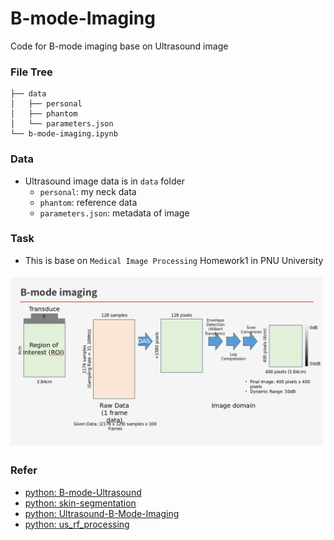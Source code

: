 # B-mode-Imaging
Code for B-mode imaging base on Ultrasound image

### File Tree
```
├── data
│   ├── personal
│   ├── phantom
│   └── parameters.json
└── b-mode-imaging.ipynb
```

### Data
- Ultrasound image data is in `data` folder
    - `personal`: my neck data
    - `phantom`: reference data
    - `parameters.json`: metadata of image

### Task
- This is base on `Medical Image Processing` Homework1 in PNU University  

![alt tag](/resource/Screenshot%20from%202024-04-02%2012-59-08.png)

### Refer
- [python: B-mode-Ultrasound](https://github.com/kyledecker/B-mode-Ultrasound)
- [python: skin-segmentation](https://github.com/fqjin/skin-segmentation)
- [python: Ultrasound-B-Mode-Imaging](https://github.com/ItsMoss/Ultrasound-B-Mode-Imaging)
- [python: us_rf_processing](https://github.com/kelu124/us_rf_processing)